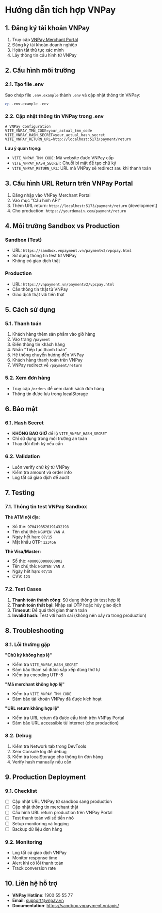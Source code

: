 # Hướng dẫn tích hợp VNPay

## 1. Đăng ký tài khoản VNPay

1. Truy cập [VNPay Merchant Portal](https://merchant.vnpay.vn/)
2. Đăng ký tài khoản doanh nghiệp
3. Hoàn tất thủ tục xác minh
4. Lấy thông tin cấu hình từ VNPay

## 2. Cấu hình môi trường

### 2.1. Tạo file .env

Sao chép file `.env.example` thành `.env` và cập nhật thông tin VNPay:

```bash
cp .env.example .env
```

### 2.2. Cập nhật thông tin VNPay trong .env

```env
# VNPay Configuration
VITE_VNPAY_TMN_CODE=your_actual_tmn_code
VITE_VNPAY_HASH_SECRET=your_actual_hash_secret
VITE_VNPAY_RETURN_URL=http://localhost:5173/payment/return
```

**Lưu ý quan trọng:**

- `VITE_VNPAY_TMN_CODE`: Mã website được VNPay cấp
- `VITE_VNPAY_HASH_SECRET`: Chuỗi bí mật để tạo chữ ký
- `VITE_VNPAY_RETURN_URL`: URL mà VNPay sẽ redirect sau khi thanh toán

## 3. Cấu hình URL Return trên VNPay Portal

1. Đăng nhập vào VNPay Merchant Portal
2. Vào mục "Cấu hình API"
3. Thêm URL return: `http://localhost:5173/payment/return` (development)
4. Cho production: `https://yourdomain.com/payment/return`

## 4. Môi trường Sandbox vs Production

### Sandbox (Test)

- URL: `https://sandbox.vnpayment.vn/paymentv2/vpcpay.html`
- Sử dụng thông tin test từ VNPay
- Không có giao dịch thật

### Production

- URL: `https://vnpayment.vn/paymentv2/vpcpay.html`
- Cần thông tin thật từ VNPay
- Giao dịch thật với tiền thật

## 5. Cách sử dụng

### 5.1. Thanh toán

1. Khách hàng thêm sản phẩm vào giỏ hàng
2. Vào trang `/payment`
3. Điền thông tin khách hàng
4. Nhấn "Tiếp tục thanh toán"
5. Hệ thống chuyển hướng đến VNPay
6. Khách hàng thanh toán trên VNPay
7. VNPay redirect về `/payment/return`

### 5.2. Xem đơn hàng

- Truy cập `/orders` để xem danh sách đơn hàng
- Thông tin được lưu trong localStorage

## 6. Bảo mật

### 6.1. Hash Secret

- **KHÔNG BAO GIỜ** để lộ `VITE_VNPAY_HASH_SECRET`
- Chỉ sử dụng trong môi trường an toàn
- Thay đổi định kỳ nếu cần

### 6.2. Validation

- Luôn verify chữ ký từ VNPay
- Kiểm tra amount và order info
- Log tất cả giao dịch để audit

## 7. Testing

### 7.1. Thông tin test VNPay Sandbox

**Thẻ ATM nội địa:**

- Số thẻ: `9704198526191432198`
- Tên chủ thẻ: `NGUYEN VAN A`
- Ngày hết hạn: `07/15`
- Mật khẩu OTP: `123456`

**Thẻ Visa/Master:**

- Số thẻ: `4000000000000002`
- Tên chủ thẻ: `NGUYEN VAN A`
- Ngày hết hạn: `07/15`
- CVV: `123`

### 7.2. Test Cases

1. **Thanh toán thành công**: Sử dụng thông tin test hợp lệ
2. **Thanh toán thất bại**: Nhập sai OTP hoặc hủy giao dịch
3. **Timeout**: Để quá thời gian thanh toán
4. **Invalid hash**: Test với hash sai (không nên xảy ra trong production)

## 8. Troubleshooting

### 8.1. Lỗi thường gặp

**"Chữ ký không hợp lệ"**

- Kiểm tra `VITE_VNPAY_HASH_SECRET`
- Đảm bảo tham số được sắp xếp đúng thứ tự
- Kiểm tra encoding UTF-8

**"Mã merchant không hợp lệ"**

- Kiểm tra `VITE_VNPAY_TMN_CODE`
- Đảm bảo tài khoản VNPay đã được kích hoạt

**"URL return không hợp lệ"**

- Kiểm tra URL return đã được cấu hình trên VNPay Portal
- Đảm bảo URL accessible từ internet (cho production)

### 8.2. Debug

1. Kiểm tra Network tab trong DevTools
2. Xem Console log để debug
3. Kiểm tra localStorage cho thông tin đơn hàng
4. Verify hash manually nếu cần

## 9. Production Deployment

### 9.1. Checklist

- [ ] Cập nhật URL VNPay từ sandbox sang production
- [ ] Cập nhật thông tin merchant thật
- [ ] Cấu hình URL return production trên VNPay Portal
- [ ] Test thanh toán với số tiền nhỏ
- [ ] Setup monitoring và logging
- [ ] Backup dữ liệu đơn hàng

### 9.2. Monitoring

- Log tất cả giao dịch VNPay
- Monitor response time
- Alert khi có lỗi thanh toán
- Track conversion rate

## 10. Liên hệ hỗ trợ

- **VNPay Hotline**: 1900 55 55 77
- **Email**: support@vnpay.vn
- **Documentation**: https://sandbox.vnpayment.vn/apis/
